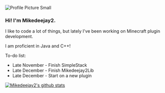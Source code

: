 ![Profile Picture Small](https://user-images.githubusercontent.com/58639173/97764529-51f86b80-1ae5-11eb-8576-bcb53d8f9324.png)
### Hi! I'm Mikedeejay2.

I like to code a lot of things, but lately I've been working on Minecraft plugin development.

I am proficient in Java and C++!

To-do list:
 - Late November - Finish SimpleStack
 - Late December - Finish Mikedeejay2Lib
 - Late December - Start on a new plugin
 
 [![Mikedeejay2's github stats](https://github-readme-stats.vercel.app/api?username=Mikedeejay2&count_private=true&show_icons=true&theme=tokyonight)](https://github.com/anuraghazra/github-readme-stats)
